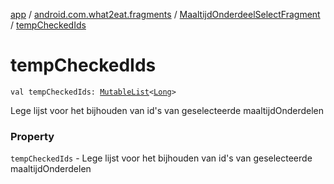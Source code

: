 [app](../../index.md) / [android.com.what2eat.fragments](../index.md) / [MaaltijdOnderdeelSelectFragment](index.md) / [tempCheckedIds](./temp-checked-ids.md)

# tempCheckedIds

`val tempCheckedIds: `[`MutableList`](https://kotlinlang.org/api/latest/jvm/stdlib/kotlin.collections/-mutable-list/index.html)`<`[`Long`](https://kotlinlang.org/api/latest/jvm/stdlib/kotlin/-long/index.html)`>`

Lege lijst voor het bijhouden van id's van geselecteerde maaltijdOnderdelen

### Property

`tempCheckedIds` - Lege lijst voor het bijhouden van id's van geselecteerde maaltijdOnderdelen